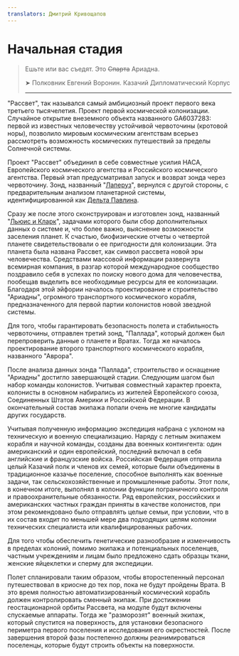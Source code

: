 ```yaml
---
translators: Дмитрий Кривощапов
---
```


# Начальная стадия

> Ешьте или вас съедят. Это ~~Спарта~~ Ариадна.
>
> ➤ Полковник Евгений Воронин. Казачий Дипломатический Корпус
>
> ---

"Рассвет", так назывался самый амбициозный проект первого века третьего тысячелетия. Проект  первой космической колонизации. Случайное открытие внеземного объекта названного GA6037283: первой из известных человечеству устойчивой червоточины \(кротовой норы\), позволило мировым космическим агентствам всерьез рассмотреть возможность космических путешествий за пределы Солнечной системы.

Проект "Рассвет" объединил в себе совместные усилия НАСА, Европейского космического агентства и Российского космического агентства. Первый этап предусматривал запуск и возврат зонда через червоточину. Зонд, названный "[Лаперуз](https://ru.wikipedia.org/wiki/Лаперуз,_Жан-Франсуа_де)", вернулся с другой стороны, с предварительным анализом планетарной системы, идентифицированной как [Дельта Павлина](https://ru.wikipedia.org/wiki/Дельта_Павлина).

Сразу же после этого сконструирован и изготовлен зонд, названный "[Льюис и Кларк](https://ru.wikipedia.org/wiki/Экспедиция_Льюиса_и_Кларка)", задачами которого были сбор дополнительных данных о системе и, что более важно, выяснение возможности заселения планет. К счастью, биофизические отчеты о четвертой планете свидетельствовали о ее пригодности для колонизации. Эта планета была названа Рассвет, как символ рассвета новой эры человечества. Средствами массовой информации развернута всемирная компания, в разгар которой международное сообщество поздравило себя в успехах по поиску нового дома для человечества, пообещав выделить все необходимые ресурсы для ее колонизации. Благодаря этой эйфории началось проектирование и строительство "Ариадны", огромного транспортного космического корабля, предназначенного для первой партии колонистов новой звездной системы.

Для того, чтобы гарантировать безопасность полета и стабильность червоточины, отправлен третий зонд, "Паллада", который должен был перепроверить данные о планете и Вратах. Тогда же началось проектирование второго транспортного космического корабля, названного "Аврора".

После анализа данных зонда "Паллада", строительство и оснащение "Ариадны" достигло завершающей стадии. Следующим шагом был набор команды колонистов. Учитывая совместный характер проекта, колонисты в основном набирались из жителей Европейского союза, Соединенных Штатов Америки и Российской Федерации. В окончательный состав экипажа попали очень не многие кандидаты других государств.

Учитывая полученную информацию экспедиция набрана с уклоном на техническую и военную специализацию. Наряду с летным экипажем корабля и научной команды, созданы два военных контингента: один американский и один европейский, последний включал в себя английские и французские войска. Российская Федерация отправила целый Казачий полк и членов их семей, которые были объединены в традиционное казачье поселение, способное выполнять как военные задачи, так сельскохозяйственные и промышленные работы. Этот полк, в конечном итоге, выполнял в колонии функции пограничного контроля и правоохранительные обязанности. Ряд европейских, российских и американских частных граждан приняты в качестве колонистов, при этом рекомендовано было отправлять целые семьи, при условии, что в их состав входит по меньшей мере два подходящих целям колонии технических специалиста или квалифицированных рабочих.

Для того чтобы обеспечить генетические разнообразие и изменчивость в пределах колоний, помимо экипажа и потенциальных поселенцев, частным учреждениям и лицам было предложено сдать образцы ткани, женские яйцеклетки и сперму для экспедиции.

Полет спланировали таким образом, чтобы второстепенный персонал путешествовал в криосне до тех пор, пока не будут пройдены Врата. В это время полностью автоматизированный космический корабль должен контролировать сменный экипаж. При достижении геостационарной орбиты Рассвета, на модуле будут включены спускаемые аппараты. Тогда же "разморозят" военный экипаж, который спустится на поверхность, для установки безопасного периметра первого поселения и исследования его окрестностей. После завершения второй фазы постепенно должны реанимироваться поселенцы, которые будут строить объекты на поверхности.
